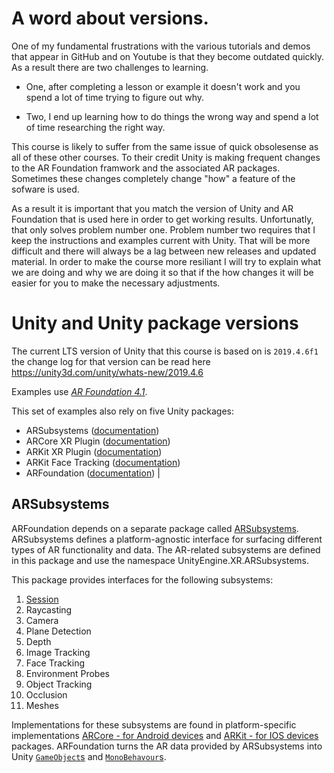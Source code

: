 # A word about versions.
One of my fundamental frustrations with the various tutorials and demos that appear in GitHub and on Youtube is that they become outdated quickly. As a result there are two challenges to learning. 

- One, after completing a lesson or example it doesn't work and you spend a lot of time trying to figure out why. 

- Two, I end up learning how to do things the wrong way and spend a lot of time researching the right way.

This course is likely to suffer from the same issue of quick obsolesense as all of these other courses. To their credit Unity is making frequent changes to the AR Foundation framwork and the associated AR packages. Sometimes these changes completely change "how" a feature of the sofware is used.  

As a result it is important that you match the version of Unity and AR Foundation that is used here in order to get working results. Unfortunatly, that only solves problem number one. Problem number two requires that I keep the instructions and examples current with Unity. That will be more difficult and there will always be a lag between new releases and updated material. In order to make the course more resiliant I will try to explain what we are doing and why we are doing it so that if the how changes it will be easier for you to make the necessary adjustments. 

# Unity and Unity package versions

The current LTS version of Unity that this course is based on is ```2019.4.6f1``` the change log for that version can be read here https://unity3d.com/unity/whats-new/2019.4.6

Examples use [*AR Foundation 4.1*](https://docs.unity3d.com/Packages/com.unity.xr.arfoundation@4.1/manual/index.html).

This set of examples also rely on five Unity packages:
* ARSubsystems ([documentation](https://docs.unity3d.com/Packages/com.unity.xr.arsubsystems@4.1/manual/index.html))
* ARCore XR Plugin ([documentation](https://docs.unity3d.com/Packages/com.unity.xr.arcore@4.1/manual/index.html))
* ARKit XR Plugin ([documentation](https://docs.unity3d.com/Packages/com.unity.xr.arkit@4.1/manual/index.html))
* ARKit Face Tracking ([documentation](https://docs.unity3d.com/Packages/com.unity.xr.arkit-face-tracking@4.1/manual/index.html))
* ARFoundation ([documentation](https://docs.unity3d.com/Packages/com.unity.xr.arfoundation@4.1/manual/index.html))
                                                                                |

## ARSubsystems

ARFoundation depends on a separate package called [ARSubsystems](https://docs.unity3d.com/Packages/com.unity.xr.arsubsystems@4.1/manual/index.html). ARSubsystems defines a platform-agnostic interface for surfacing different types of AR functionality and data. The AR-related subsystems are defined in this package and use the namespace UnityEngine.XR.ARSubsystems. 

This package provides interfaces for the following subsystems:

1. [Session](https://docs.unity3d.com/Packages/com.unity.xr.arsubsystems@4.1/manual/session-subsystem.html)
1. Raycasting
1. Camera
1. Plane Detection
1. Depth
1. Image Tracking
1. Face Tracking
1. Environment Probes
1. Object Tracking
1. Occlusion
1. Meshes

Implementations for these subsystems are found in platform-specific implementations  [ARCore - for Android devices](https://docs.unity3d.com/Packages/com.unity.xr.arcore@4.1/manual/index.html) and [ARKit - for IOS devices](https://docs.unity3d.com/Packages/com.unity.xr.arkit@4.1/manual/index.html) packages. ARFoundation turns the AR data provided by ARSubsystems into Unity [`GameObject`s](https://docs.unity3d.com/Manual/class-GameObject.html) and [`MonoBehavour`s](https://docs.unity3d.com/ScriptReference/MonoBehaviour.html).
